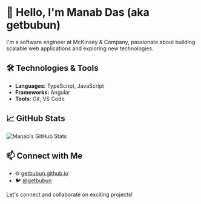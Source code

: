 # 👋 Hello, I'm Manab Das (aka getbubun)

I'm a software engineer at McKinsey & Company, passionate about building scalable web applications and exploring new technologies.

## 🛠️ Technologies & Tools

- **Languages:** TypeScript, JavaScript
- **Frameworks:** Angular
- **Tools:** Git, VS Code

## 📈 GitHub Stats

![Manab's GitHub Stats](https://github-readme-stats.vercel.app/api?username=getbubun&show_icons=true&theme=default)

## 📫 Connect with Me

- 🌐 [getbubun.github.io](https://getbubun.github.io/)
- 🐦 [@getbubun](https://twitter.com/getbubun)

Let's connect and collaborate on exciting projects!

